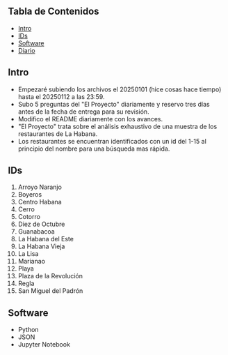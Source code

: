 
## Tabla de Contenidos

- [Intro](#intro)
- [IDs](#ids)
- [Software](#software)
- [Diario](#diario)

## Intro

- Empezaré subiendo los archivos el 20250101 (hice cosas hace tiempo) hasta el 20250112  a las 23:59.
- Subo 5 preguntas del "El Proyecto" diariamente y reservo tres días antes de la fecha de entrega para su revisión.
- Modifico el README diariamente con los avances.
- "El Proyecto" trata sobre el análisis exhaustivo de una muestra de los restaurantes de La Habana.
- Los restaurantes se encuentran identificados con un id del 1-15 al principio del nombre para una búsqueda mas rápida.
## IDs

1. Arroyo Naranjo
2. Boyeros
3. Centro Habana 
4. Cerro
5. Cotorro
6. Diez de Octubre
7. Guanabacoa
8. La Habana del Este
9. La Habana Vieja
10. La Lisa
11. Marianao
12. Playa
13. Plaza de la Revolución
14. Regla
15. San Miguel del Padrón
## Software

- Python 
- JSON
- Jupyter Notebook

